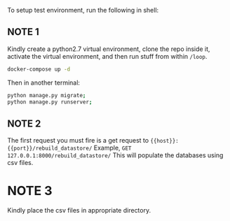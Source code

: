 To setup test environment, run the following in shell:
## NOTE 1
Kindly create a python2.7 virtual environment, clone the repo inside it, activate the virtual environment, and then run stuff from within `/loop`.
```sh
docker-compose up -d
```
Then in another terminal:
```sh
python manage.py migrate;
python manage.py runserver;
```
## NOTE 2
The first request you must fire is a get request to `{{host}}:{{port}}/rebuild_datastore/`
Example, `GET 127.0.0.1:8000/rebuild_datastore/`
This will populate the databases using csv files.

# NOTE 3
Kindly place the csv files in appropriate directory.
